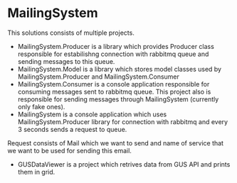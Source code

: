 # MailingSystem
This solutions consists of multiple projects.

 - MailingSystem.Producer is a library which provides Producer class responsible for estabilishng connection with rabbitmq queue and sending messages to this queue.
 - MailingSystem.Model is a library which stores model classes used by MailingSystem.Producer and MailingSystem.Consumer
 - MailingSystem.Consumer is a console application responsible for consuming messages sent to rabbitmq queue. 
This project also is responsible for sending messages through MailingSystem (currently only fake ones).
 - MailingSystem is a console application which uses MailingSystem.Producer library for connection with rabbitmq and every 3 seconds sends a request to queue.

Request consists of Mail which we want to send and name of service that we want to be used for sending this email.

 - GUSDataViewer is a project which retrives data from GUS API and prints them in grid.


